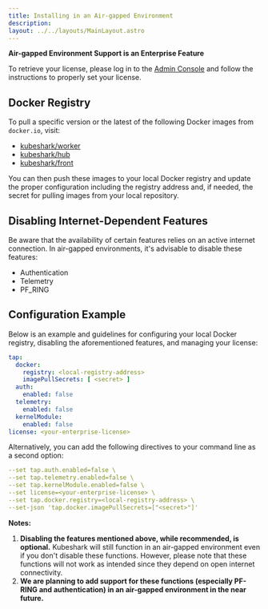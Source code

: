 ```yaml
---
title: Installing in an Air-gapped Environment 
description: 
layout: ../../layouts/MainLayout.astro
---
```

**Air-gapped Environment Support is an Enterprise Feature**  

To retrieve your license, please log in to the [Admin Console](https://console.kubeshark.co/) and follow the instructions to properly set your license.

## Docker Registry

To pull a specific version or the latest of the following Docker images from `docker.io`, visit:
- [kubeshark/worker](https://hub.docker.com/r/kubeshark/worker)
- [kubeshark/hub](https://hub.docker.com/r/kubeshark/hub)
- [kubeshark/front](https://hub.docker.com/r/kubeshark/front)

You can then push these images to your local Docker registry and update the proper configuration including the registry address and, if needed, the secret for pulling images from your local repository.

## Disabling Internet-Dependent Features
Be aware that the availability of certain features relies on an active internet connection. In air-gapped environments, it's advisable to disable these features:
- Authentication
- Telemetry
- PF_RING

## Configuration Example

Below is an example and guidelines for configuring your local Docker registry, disabling the aforementioned features, and managing your license:


```yaml
tap:
  docker:
    registry: <local-registry-address>
    imagePullSecrets: [ <secret> ]
  auth:
    enabled: false
  telemetry:
    enabled: false
  kernelModule:
    enabled: false
license: <your-enterprise-license>
```

Alternatively, you can add the following directives to your command line as a second option:
```yaml
--set tap.auth.enabled=false \
--set tap.telemetry.enabled=false \
--set tap.kernelModule.enabled=false \
--set license=<your-enterprise-license> \
--set tap.docker.registry=<local-registry-address> \
--set-json 'tap.docker.imagePullSecrets=["<secret>"]'
```

**Notes:**
1. **Disabling the features mentioned above, while recommended, is optional.** Kubeshark will still function in an air-gapped environment even if you don't disable these functions. However, please note that these functions will not work as intended since they depend on open internet connectivity.
2. **We are planning to add support for these functions (especially PF-RING and authentication) in an air-gapped environment in the near future.**
